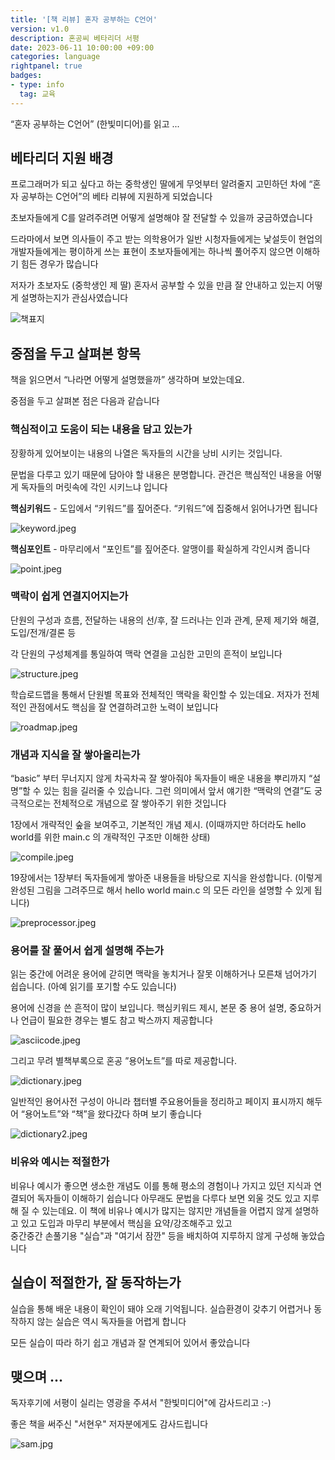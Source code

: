 ```yaml
---
title: '[책 리뷰] 혼자 공부하는 C언어'  
version: v1.0  
description: 혼공씨 베타리더 서평  
date: 2023-06-11 10:00:00 +09:00  
categories: language
rightpanel: true
badges:
- type: info  
  tag: 교육
---
```

“혼자 공부하는 C언어” (한빛미디어)를 읽고 ...
 
<!--more-->

## 베타리더 지원 배경

프로그래머가 되고 싶다고 하는 중학생인 딸에게 무엇부터 알려줄지 고민하던 차에 “혼자 공부하는 C언어”의 베타 리뷰에 지원하게 되었습니다

초보자들에게 C를 알려주려면 어떻게 설명해야 잘 전달할 수 있을까 궁금하였습니다  

드라마에서 보면 의사들이 주고 받는 의학용어가 일반 시청자들에게는 낯설듯이 현업의 개발자들에게는 평이하게 쓰는 표현이 초보자들에게는 하나씩 풀어주지 않으면 이해하기 힘든 경우가 많습니다 

저자가 초보자도 (중학생인 제 딸) 혼자서 공부할 수 있을 만큼 잘 안내하고 있는지 어떻게 설명하는지가 관심사였습니다

![책표지](/assets/img/hongongc/cover.jpeg)

## 중점을 두고 살펴본 항목

책을 읽으면서 “나라면 어떻게 설명했을까” 생각하며 보았는데요. 

중점을 두고 살펴본 점은 다음과 같습니다 

### 핵심적이고 도움이 되는 내용을 담고 있는가  
장황하게 있어보이는 내용의 나열은 독자들의 시간을 낭비 시키는 것입니다.   

문법을 다루고 있기 때문에 담아야 할 내용은 분명합니다. 관건은 핵심적인 내용을 어떻게 독자들의 머릿속에 각인 시키느냐 입니다  

**핵심키워드** - 도입에서 “키워드”를 짚어준다. “키워드”에 집중해서 읽어나가면 됩니다
        
![keyword.jpeg](/assets/img/hongongc/keyword.jpeg)
        
**핵심포인트** - 마무리에서 “포인트”를 짚어준다. 알맹이를 확실하게 각인시켜 줍니다
        
![point.jpeg](/assets/img/hongongc/point.jpeg)
        

### 맥락이 쉽게 연결지어지는가
단원의 구성과 흐름, 전달하는 내용의 선/후, 잘 드러나는 인과 관계, 문제 제기와 해결, 도입/전개/결론 등  

각 단원의 구성체계를 통일하여 맥락 연결을 고심한 고민의 흔적이 보입니다
    
![structure.jpeg](/assets/img/hongongc/structure.jpeg)
    
학습로드맵을 통해서 단원별 목표와 전체적인 맥락을 확인할 수 있는데요. 저자가 전체적인 관점에서도 핵심을 잘 연결하려고한 노력이 보입니다 
    
![roadmap.jpeg](/assets/img/hongongc/roadmap.jpeg)
    

### 개념과 지식을 잘 쌓아올리는가 
“basic” 부터 무너지지 않게 차곡차곡 잘 쌓아줘야 독자들이 배운 내용을 뿌리까지 “설명”할 수 있는 힘을 길러줄 수 있습니다. 그런 의미에서 앞서 얘기한 “맥락의 연결”도 궁극적으로는 전체적으로 개념으로 잘 쌓아주기 위한 것입니다  

1장에서 개략적인 숲을 보여주고, 기본적인 개념 제시. (이때까지만 하더라도 hello world를 위한 main.c 의 개략적인 구조만 이해한 상태)
    
![compile.jpeg](/assets/img/hongongc/compile.jpeg) 
    
19장에서는 1장부터 독자들에게 쌓아준 내용들을 바탕으로 지식을 완성합니다. (이렇게 완성된 그림을 그려주므로 해서 hello world main.c 의 모든 라인을 설명할 수 있게 됩니다)
    
![preprocessor.jpeg](/assets/img/hongongc/preprocessor.jpeg)
    

### 용어를 잘 풀어서 쉽게 설명해 주는가
읽는 중간에 어려운 용어에 갇히면 맥락을 놓치거나 잘못 이해하거나 모른채 넘어가기 쉽습니다. (아예 읽기를 포기할 수도 있습니다)  

용어에 신경을 쓴 흔적이 많이 보입니다. 핵심키워드 제시, 본문 중 용어 설명, 중요하거나 언급이 필요한 경우는 별도 참고 박스까지 제공합니다
    
![asciicode.jpeg](/assets/img/hongongc/asciicode.jpeg)
    
그리고  무려 별책부록으로 혼공 ”용어노트”를 따로 제공합니다. 
    
![dictionary.jpeg](/assets/img/hongongc/dictionary.jpeg)
    
일반적인 용어사전 구성이 아니라 챕터별 주요용어들을 정리하고 페이지 표시까지 해두어 “용어노트”와 “책”을 왔다갔다 하며 보기 좋습니다 
    
![dictionary2.jpeg](/assets/img/hongongc/dictionary2.jpeg)
    

### 비유와 예시는 적절한가
비유나 예시가 좋으면 생소한 개념도 이를 통해 평소의 경험이나 가지고 있던 지식과 연결되어 독자들이 이해하기 쉽습니다
아무래도 문법을 다루다 보면 외울 것도 있고 지루해 질 수 있는데요.
이 책에 비유나 예시가 많지는 않지만 개념들을 어렵지 않게 설명하고 있고 도입과 마무리 부분에서 핵심을 요약/강조해주고 있고  
중간중간 손풀기용 "실습"과 "여기서 잠깐" 등을 배치하여 지루하지 않게 구성해 놓았습니다  

## 실습이 적절한가, 잘 동작하는가
실습을 통해 배운 내용이 확인이 돼야 오래 기억됩니다. 실습환경이 갖추기 어렵거나 동작하지 않는 실습은 역시 독자들을 어렵게 합니다   

모든 실습이 따라 하기 쉽고 개념과 잘 연계되어 있어서 좋았습니다

## 맺으며 ...

독자후기에 서평이 실리는 영광을 주셔서 "한빛미디어"에 감사드리고 :-)

좋은 책을 써주신 "서현우" 저자분에게도 감사드립니다

![sam.jpg](/assets/img/hongongc/sam.jpg)

